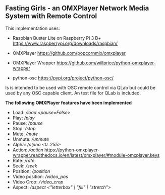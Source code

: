 ## Fasting Girls - an OMXPlayer Network Media System with Remote Control

This implementation uses:
- Raspbian Buster Lite on Raspberry Pi 3 B+
https://www.raspberrypi.org/downloads/raspbian/

- OMXPlayer
https://github.com/popcornmix/omxplayer

- OMXPlayer Wrapper
https://github.com/willprice/python-omxplayer-wrapper

- python-osc
https://pypi.org/project/python-osc/

Is is intended to be used with OSC remote control via QLab but could be used
by any OSC capable client. An test file for QLab is included.

**The following OMXPlayer features have been implemented**

- Load: */load <filename> <pause=False>*
- Play: */play*
- Pause: */pause*
- Stop: */stop*
- Mute: */mute*
- Unmute: */unmute*
- Alpha: */alpha <0..255>*
- Action: */action <key>*  https://python-omxplayer-wrapper.readthedocs.io/en/latest/omxplayer/#module-omxplayer.keys
- Rate: */rate <float>*
- Seek: */seek <relative position : seconds>*
- Position: */position <position from start : seconds>*
- Video position: */video_pos <top left> <top right> <bottom right> <bottom left>*
- Video Crop: */video_crop <top left> <top right> <bottom right> <bottom left>*
- Aspect: */aspect <"letterbox" | "fill" | "stretch">*
